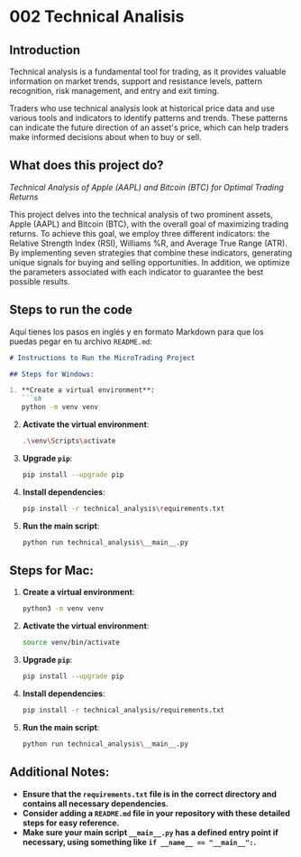 # 002 Technical Analisis

## Introduction

Technical analysis is a fundamental tool for trading, as it provides valuable information on market trends, support and resistance levels, pattern recognition, risk management, and entry and exit timing.

Traders who use technical analysis look at historical price data and use various tools and indicators to identify patterns and trends. These patterns can indicate the future direction of an asset's price, which can help traders make informed decisions about when to buy or sell.

## What does this project do?

*Technical Analysis of Apple (AAPL) and Bitcoin (BTC) for Optimal Trading Returns*

This project delves into the technical analysis of two prominent assets, Apple (AAPL) and Bitcoin (BTC), with the overall goal of maximizing trading returns. To achieve this goal, we employ three different indicators: the Relative Strength Index (RSI), Williams %R, and Average True Range (ATR). By implementing seven strategies that combine these indicators, generating unique signals for buying and selling opportunities. In addition, we optimize the parameters associated with each indicator to guarantee the best possible results.

## Steps to run the code

Aquí tienes los pasos en inglés y en formato Markdown para que los puedas pegar en tu archivo `README.md`:

```markdown
# Instructions to Run the MicroTrading Project

## Steps for Windows:

1. **Create a virtual environment**:
   ```sh
   python -m venv venv
   ```

2. **Activate the virtual environment**:
   ```sh
   .\venv\Scripts\activate
   ```

3. **Upgrade `pip`**:
   ```sh
   pip install --upgrade pip
   ```

4. **Install dependencies**:
   ```sh
   pip install -r technical_analysis\requirements.txt
   ```

5. **Run the main script**:
   ```sh
   python run technical_analysis\__main__.py
   ```

## Steps for Mac:

1. **Create a virtual environment**:
   ```sh
   python3 -m venv venv
   ```

2. **Activate the virtual environment**:
   ```sh
   source venv/bin/activate
   ```

3. **Upgrade `pip`**:
   ```sh
   pip install --upgrade pip
   ```

4. **Install dependencies**:
   ```sh
   pip install -r technical_analysis/requirements.txt
   ```

5. **Run the main script**:
   ```sh
   python run technical_analysis\__main__.py
   ```

## Additional Notes:
- **Ensure that the `requirements.txt` file is in the correct directory and contains all necessary dependencies.**
- **Consider adding a `README.md` file in your repository with these detailed steps for easy reference.**
- **Make sure your main script `__main__.py` has a defined entry point if necessary, using something like `if __name__ == "__main__":`.**
```
